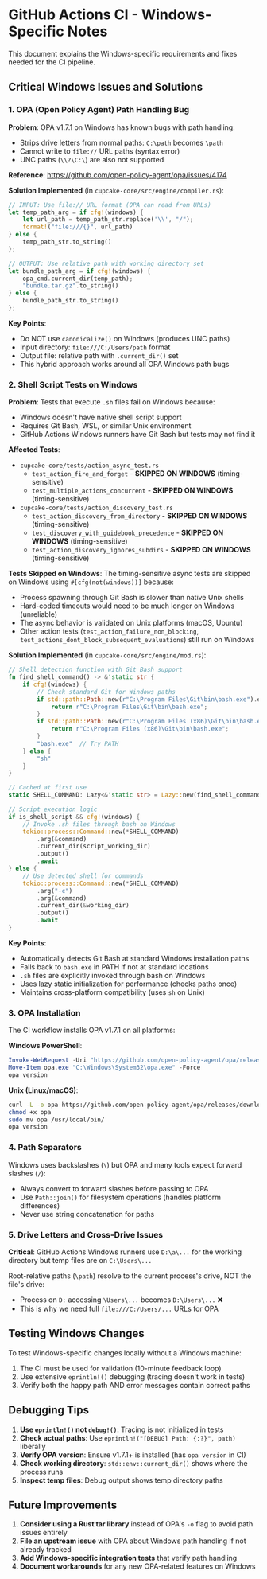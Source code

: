 # GitHub Actions CI - Windows-Specific Notes

This document explains the Windows-specific requirements and fixes needed for the CI pipeline.

## Critical Windows Issues and Solutions

### 1. OPA (Open Policy Agent) Path Handling Bug

**Problem**: OPA v1.7.1 on Windows has known bugs with path handling:
- Strips drive letters from normal paths: `C:\path` becomes `\path`
- Cannot write to `file://` URL paths (syntax error)
- UNC paths (`\\?\C:\`) are also not supported

**Reference**: https://github.com/open-policy-agent/opa/issues/4174

**Solution Implemented** (in `cupcake-core/src/engine/compiler.rs`):
```rust
// INPUT: Use file:// URL format (OPA can read from URLs)
let temp_path_arg = if cfg!(windows) {
    let url_path = temp_path_str.replace('\\', "/");
    format!("file:///{}", url_path)
} else {
    temp_path_str.to_string()
};

// OUTPUT: Use relative path with working directory set
let bundle_path_arg = if cfg!(windows) {
    opa_cmd.current_dir(temp_path);
    "bundle.tar.gz".to_string()
} else {
    bundle_path_str.to_string()
};
```

**Key Points**:
- Do NOT use `canonicalize()` on Windows (produces UNC paths)
- Input directory: `file:///C:/Users/path` format
- Output file: relative path with `.current_dir()` set
- This hybrid approach works around all OPA Windows path bugs

### 2. Shell Script Tests on Windows

**Problem**: Tests that execute `.sh` files fail on Windows because:
- Windows doesn't have native shell script support
- Requires Git Bash, WSL, or similar Unix environment
- GitHub Actions Windows runners have Git Bash but tests may not find it

**Affected Tests**:
- `cupcake-core/tests/action_async_test.rs`
  - `test_action_fire_and_forget` - **SKIPPED ON WINDOWS** (timing-sensitive)
  - `test_multiple_actions_concurrent` - **SKIPPED ON WINDOWS** (timing-sensitive)
- `cupcake-core/tests/action_discovery_test.rs`
  - `test_action_discovery_from_directory` - **SKIPPED ON WINDOWS** (timing-sensitive)
  - `test_discovery_with_guidebook_precedence` - **SKIPPED ON WINDOWS** (timing-sensitive)
  - `test_action_discovery_ignores_subdirs` - **SKIPPED ON WINDOWS** (timing-sensitive)

**Tests Skipped on Windows**:
The timing-sensitive async tests are skipped on Windows using `#[cfg(not(windows))]` because:
- Process spawning through Git Bash is slower than native Unix shells
- Hard-coded timeouts would need to be much longer on Windows (unreliable)
- The async behavior is validated on Unix platforms (macOS, Ubuntu)
- Other action tests (`test_action_failure_non_blocking`, `test_actions_dont_block_subsequent_evaluations`) still run on Windows

**Solution Implemented** (in `cupcake-core/src/engine/mod.rs`):
```rust
// Shell detection function with Git Bash support
fn find_shell_command() -> &'static str {
    if cfg!(windows) {
        // Check standard Git for Windows paths
        if std::path::Path::new(r"C:\Program Files\Git\bin\bash.exe").exists() {
            return r"C:\Program Files\Git\bin\bash.exe";
        }
        if std::path::Path::new(r"C:\Program Files (x86)\Git\bin\bash.exe").exists() {
            return r"C:\Program Files (x86)\Git\bin\bash.exe";
        }
        "bash.exe"  // Try PATH
    } else {
        "sh"
    }
}

// Cached at first use
static SHELL_COMMAND: Lazy<&'static str> = Lazy::new(find_shell_command);

// Script execution logic
if is_shell_script && cfg!(windows) {
    // Invoke .sh files through bash on Windows
    tokio::process::Command::new(*SHELL_COMMAND)
        .arg(&command)
        .current_dir(script_working_dir)
        .output()
        .await
} else {
    // Use detected shell for commands
    tokio::process::Command::new(*SHELL_COMMAND)
        .arg("-c")
        .arg(&command)
        .current_dir(&working_dir)
        .output()
        .await
}
```

**Key Points**:
- Automatically detects Git Bash at standard Windows installation paths
- Falls back to `bash.exe` in PATH if not at standard locations
- `.sh` files are explicitly invoked through bash on Windows
- Uses lazy static initialization for performance (checks paths once)
- Maintains cross-platform compatibility (uses `sh` on Unix)

### 3. OPA Installation

The CI workflow installs OPA v1.7.1 on all platforms:

**Windows PowerShell**:
```powershell
Invoke-WebRequest -Uri "https://github.com/open-policy-agent/opa/releases/download/v1.7.1/opa_windows_amd64.exe" -OutFile "opa.exe"
Move-Item opa.exe "C:\Windows\System32\opa.exe" -Force
opa version
```

**Unix (Linux/macOS)**:
```bash
curl -L -o opa https://github.com/open-policy-agent/opa/releases/download/v1.7.1/opa_linux_amd64_static
chmod +x opa
sudo mv opa /usr/local/bin/
opa version
```

### 4. Path Separators

Windows uses backslashes (`\`) but OPA and many tools expect forward slashes (`/`):
- Always convert to forward slashes before passing to OPA
- Use `Path::join()` for filesystem operations (handles platform differences)
- Never use string concatenation for paths

### 5. Drive Letters and Cross-Drive Issues

**Critical**: GitHub Actions Windows runners use `D:\a\...` for the working directory but temp files are on `C:\Users\...`

Root-relative paths (`\path`) resolve to the current process's drive, NOT the file's drive:
- Process on `D:` accessing `\Users\...` becomes `D:\Users\...` ❌
- This is why we need full `file:///C:/Users/...` URLs for OPA

## Testing Windows Changes

To test Windows-specific changes locally without a Windows machine:
1. The CI must be used for validation (10-minute feedback loop)
2. Use extensive `eprintln!()` debugging (tracing doesn't work in tests)
3. Verify both the happy path AND error messages contain correct paths

## Debugging Tips

1. **Use `eprintln!()` not `debug!()`**: Tracing is not initialized in tests
2. **Check actual paths**: Use `eprintln!("[DEBUG] Path: {:?}", path)` liberally
3. **Verify OPA version**: Ensure v1.7.1+ is installed (has `opa version` in CI)
4. **Check working directory**: `std::env::current_dir()` shows where the process runs
5. **Inspect temp files**: Debug output shows temp directory paths

## Future Improvements

1. **Consider using a Rust tar library** instead of OPA's `-o` flag to avoid path issues entirely
2. **File an upstream issue** with OPA about Windows path handling if not already tracked
3. **Add Windows-specific integration tests** that verify path handling
4. **Document workarounds** for any new OPA-related features on Windows